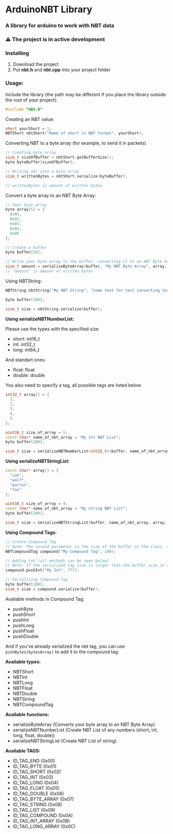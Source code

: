 # ArduinoNBT Library
### A library for arduino to work with NBT data

### **⚠️ The project is in active development**

### Installing
1) Download the project
2) Put **nbt.h** and **nbt.cpp** into your project folder

### Usage:

Include the library (the path may be different if you place the library outside the root of your project):
```cpp
#include "nbt.h"
```

Creating an NBT value:
```cpp
short yourShort = 1;
NBTShort nbtShort("Name of short in NBT format", yourShort);
```

Converting NBT to a byte array (for example, to send it in packets)
```cpp
// Creating byte array
size_t sizeOfBuffer = nbtShort.getBufferSize();
byte byteBuffer[sizeOfBuffer];

// Writing nbt into a byte array
size_t writtenBytes = nbtShort.serialize(byteBuffer);

// writtenBytes is amount of written bytes
```

Convert a byte array to an NBT Byte Array:
```cpp
// Your byte array
byte array[5] = {
  0x01,
  0x02,
  0x03,
  0x04,
  0x05
};

// Create a buffer
byte buffer[50];

// Write your byte array to the buffer, converting it to an NBT Byte Array
size_t amount = serializeByteArray(buffer, "My NBT Byte Array", array, sizeof(array));
// "amount" is amount of written bytes
```

Using NBTString:
```cpp
NBTString nbtString("My NBT String", "Some text for test converting text to an NBT String");

byte buffer[100];

size_t size = nbtString.serialize(buffer);
```

**Using serializeNBTNumberList:**

Please use the types with the specified size
- short: int16_t
- int: int32_t
- long: int64_t

And standart ones:
- float: float
- double: double

You also need to specify a tag, all possible tags are listed below
```cpp
int32_t array[] = {
  1,
  2,
  3,
  4,
  5
};

uint16_t size_of_array = 5;
const char* name_of_nbt_array = "My int NBT List";
byte buffer[200];

size_t size = serializeNBTNumberList<int32_t>(buffer, name_of_nbt_array, array, size_of_array, ID_TAG_INT);
```

**Using serializeNBTStringList:**
```cpp
const char* array[] = {
  "cat",
  "wolf",
  "parrot",
  "fox"
};

uint16_t size_of_array = 4;
const char* name_of_nbt_array = "My string NBT List";
byte buffer[200];

size_t size = serializeNBTStringList(buffer, name_of_nbt_array, array, size_of_array);
```

**Using Compound Tags:**
```cpp
// Create Compound Tag
// Note: The second parameter is the size of the buffer in the class, so it must be specified in bytes.
NBTCompoundTag compound("My Compound Tag", 100);

// Adding int (all methods can be seen below)
// Note: If the serialized tag size is larger than the buffer size in the class (which you specified earlier), the value will not be added, without any warning
compound.pushInt("My Int", 777);

// Serializing Compound Tag
byte buffer[100];
size_t size = compound.serialize(buffer);
```
Available methods in Compound Tag:
- pushByte
- pushShort
- pushInt
- pushLong
- pushFloat
- pushDouble

And if you've already serialized the nbt tag, you can use `pushBytes(bytesArray)` to add it to the compound tag.

**Available types:**
- NBTShort
- NBTInt
- NBTLong
- NBTFloat
- NBTDouble
- NBTString
- NBTCompoundTag

**Available functions:**
- serializeByteArray (Converts your byte array to an NBT Byte Array)
- serializeNBTNumberList (Create NBT List of any numbers (short, int, long, float, double))
- serializeNBTStringList (Create NBT List of string)

**Available TAGS:**
- ID_TAG_END (0x00)
- ID_TAG_BYTE (0x01)
- ID_TAG_SHORT (0x02)
- ID_TAG_INT (0x03)
- ID_TAG_LONG (0x04)
- ID_TAG_FLOAT (0x05)
- ID_TAG_DOUBLE (0x06)
- ID_TAG_BYTE_ARRAY (0x07)
- ID_TAG_STRING (0x08)
- ID_TAG_LIST (0x09)
- ID_TAG_COMPOUND (0x0A)
- ID_TAG_INT_ARRAY (0x0B)
- ID_TAG_LONG_ARRAY (0x0C)
